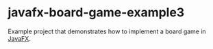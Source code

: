 javafx-board-game-example3
==========================

Example project that demonstrates how to implement a board game in [JavaFX](https://openjfx.io/).
